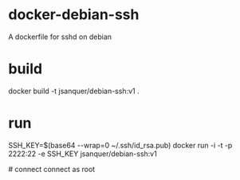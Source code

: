 
# docker-debian-ssh
A dockerfile for sshd on debian


# build
docker build -t jsanquer/debian-ssh:v1 .


# run
SSH_KEY=$(base64 --wrap=0 ~/.ssh/id_rsa.pub) docker run -i -t -p 2222:22 -e SSH_KEY jsanquer/debian-ssh:v1

# connect
connect as root

